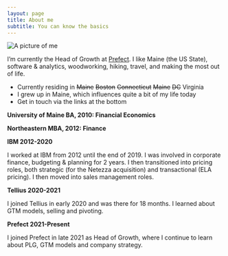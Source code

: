 ```yaml
---
layout: page
title: About me
subtitle: You can know the basics
---
```


![A picture of me](https://avatars.githubusercontent.com/u/88755934?v=4)

I’m currently the Head of Growth at [Prefect](https://www.prefect.io). I like Maine (the US State), software & analytics, woodworking, hiking, travel, and making the most out of life.

- Currently residing in <s>Maine</s> <s>Boston</s> <s>Connecticut</s> <s>Maine</s> <s>DC</s> Virginia
- I grew up in Maine, which influences quite a bit of my life today
- Get in touch via the links at the bottom

**University of Maine BA, 2010: Financial Economics**

**Northeastern MBA, 2012: Finance**

**IBM 2012-2020**

I worked at IBM from 2012 until the end of 2019. I was involved in corporate finance, budgeting & planning for 2 years. I then transitioned into pricing roles, both strategic (for the Netezza acquisition) and transactional (ELA pricing). I then moved into sales management roles.

**Tellius 2020-2021**

I joined Tellius in early 2020 and was there for 18 months. I learned about GTM models, selling and pivoting.

**Prefect 2021-Present**

I joined Prefect in late 2021 as Head of Growth, where I continue to learn about PLG, GTM models and company strategy.
